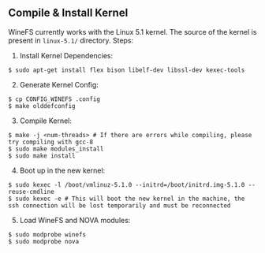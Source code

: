 ## Compile & Install Kernel
WineFS currently works with the Linux 5.1 kernel. The source of the kernel is present in `linux-5.1/` directory. Steps:
1. Install Kernel Dependencies:
```
$ sudo apt-get install flex bison libelf-dev libssl-dev kexec-tools 
```
2. Generate Kernel Config:
```
$ cp CONFIG_WINEFS .config
$ make olddefconfig
```
3. Compile Kernel:
```
$ make -j <num-threads> # If there are errors while compiling, please try compiling with gcc-8
$ sudo make modules_install
$ sudo make install
```
4. Boot up in the new kernel:
```
$ sudo kexec -l /boot/vmlinuz-5.1.0 --initrd=/boot/initrd.img-5.1.0 --reuse-cmdline
$ sudo kexec -e # This will boot the new kernel in the machine, the ssh connection will be lost temporarily and must be reconnected
```
5. Load WineFS and NOVA modules:
```
$ sudo modprobe winefs
$ sudo modprobe nova
```
